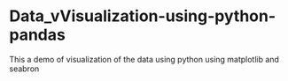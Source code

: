 # Data_vVisualization-using-python-pandas
This a demo of visualization of the data using python using matplotlib and seabron 
